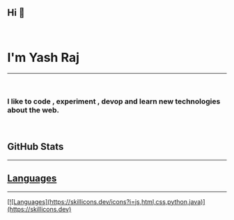 <h2>Hi 🙌</h2>
<br>
<h1> I'm Yash Raj</h1>
<hr>
<br>
<h3>I like to code , experiment , devop and learn new technologies about the web.</h3>
<br>
<h2>GitHub Stats</h2>
<a href "![Github stats](https://github-readme-stats.vercel.app/api?username=the-coderYash)">
<hr>
<h2>Languages</h2>
<hr>
 [![Languages](https://skillicons.dev/icons?i=js,html,css,python,java)](https://skillicons.dev)
<!--
**the-coderYash/the-coderYash** is a ✨ _special_ ✨ repository because its `README.md` (this file) appears on your GitHub profile.

Here are some ideas to get you started:

- 🔭 I’m currently working on ...
- 🌱 I’m currently learning ...
- 👯 I’m looking to collaborate on ...
- 🤔 I’m looking for help with ...
- 💬 Ask me about ...
- 📫 How to reach me: ...
- 😄 Pronouns: ...
- ⚡ Fun fact: ...
-->

